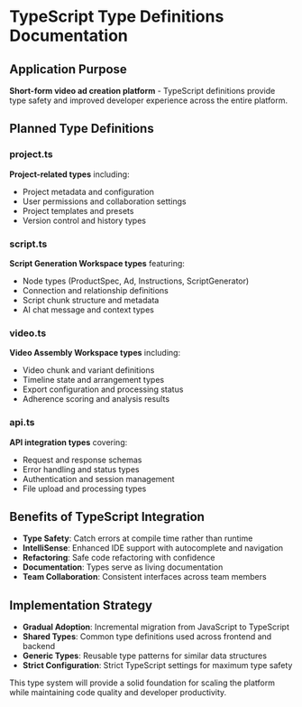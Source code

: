 # TypeScript Type Definitions Documentation

## Application Purpose
**Short-form video ad creation platform** - TypeScript definitions provide type safety and improved developer experience across the entire platform.

## Planned Type Definitions

### project.ts
**Project-related types** including:
- Project metadata and configuration
- User permissions and collaboration settings
- Project templates and presets
- Version control and history types

### script.ts
**Script Generation Workspace types** featuring:
- Node types (ProductSpec, Ad, Instructions, ScriptGenerator)
- Connection and relationship definitions
- Script chunk structure and metadata
- AI chat message and context types

### video.ts
**Video Assembly Workspace types** including:
- Video chunk and variant definitions
- Timeline state and arrangement types
- Export configuration and processing status
- Adherence scoring and analysis results

### api.ts
**API integration types** covering:
- Request and response schemas
- Error handling and status types
- Authentication and session management
- File upload and processing types

## Benefits of TypeScript Integration
- **Type Safety**: Catch errors at compile time rather than runtime
- **IntelliSense**: Enhanced IDE support with autocomplete and navigation
- **Refactoring**: Safe code refactoring with confidence
- **Documentation**: Types serve as living documentation
- **Team Collaboration**: Consistent interfaces across team members

## Implementation Strategy
- **Gradual Adoption**: Incremental migration from JavaScript to TypeScript
- **Shared Types**: Common type definitions used across frontend and backend
- **Generic Types**: Reusable type patterns for similar data structures
- **Strict Configuration**: Strict TypeScript settings for maximum type safety

This type system will provide a solid foundation for scaling the platform while maintaining code quality and developer productivity.
